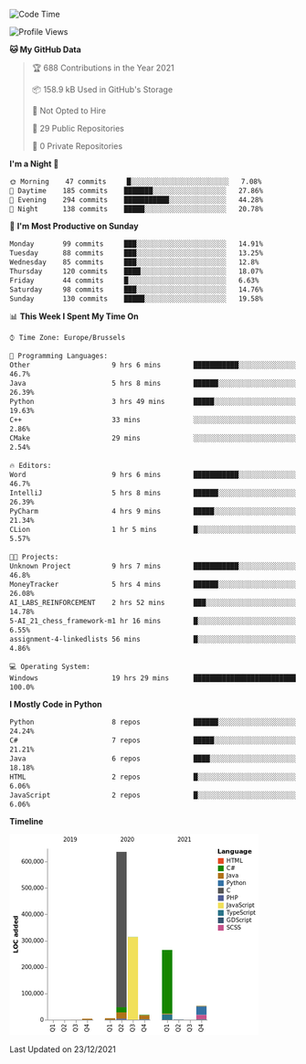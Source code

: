<!--START_SECTION:waka-->
![Code Time](http://img.shields.io/badge/Code%20Time-79%20hrs%2036%20mins-blue)

![Profile Views](http://img.shields.io/badge/Profile%20Views-1-blue)

**🐱 My GitHub Data** 

> 🏆 688 Contributions in the Year 2021
 > 
> 📦 158.9 kB Used in GitHub's Storage 
 > 
> 🚫 Not Opted to Hire
 > 
> 📜 29 Public Repositories 
 > 
> 🔑 0 Private Repositories  
 > 
**I'm a Night 🦉** 

```text
🌞 Morning    47 commits     █░░░░░░░░░░░░░░░░░░░░░░░░   7.08% 
🌆 Daytime    185 commits    ███████░░░░░░░░░░░░░░░░░░   27.86% 
🌃 Evening    294 commits    ███████████░░░░░░░░░░░░░░   44.28% 
🌙 Night      138 commits    █████░░░░░░░░░░░░░░░░░░░░   20.78%

```
📅 **I'm Most Productive on Sunday** 

```text
Monday       99 commits     ███░░░░░░░░░░░░░░░░░░░░░░   14.91% 
Tuesday      88 commits     ███░░░░░░░░░░░░░░░░░░░░░░   13.25% 
Wednesday    85 commits     ███░░░░░░░░░░░░░░░░░░░░░░   12.8% 
Thursday     120 commits    ████░░░░░░░░░░░░░░░░░░░░░   18.07% 
Friday       44 commits     █░░░░░░░░░░░░░░░░░░░░░░░░   6.63% 
Saturday     98 commits     ███░░░░░░░░░░░░░░░░░░░░░░   14.76% 
Sunday       130 commits    █████░░░░░░░░░░░░░░░░░░░░   19.58%

```


📊 **This Week I Spent My Time On** 

```text
⌚︎ Time Zone: Europe/Brussels

💬 Programming Languages: 
Other                    9 hrs 6 mins        ███████████░░░░░░░░░░░░░░   46.7% 
Java                     5 hrs 8 mins        ██████░░░░░░░░░░░░░░░░░░░   26.39% 
Python                   3 hrs 49 mins       █████░░░░░░░░░░░░░░░░░░░░   19.63% 
C++                      33 mins             ░░░░░░░░░░░░░░░░░░░░░░░░░   2.86% 
CMake                    29 mins             ░░░░░░░░░░░░░░░░░░░░░░░░░   2.54%

🔥 Editors: 
Word                     9 hrs 6 mins        ███████████░░░░░░░░░░░░░░   46.7% 
IntelliJ                 5 hrs 8 mins        ██████░░░░░░░░░░░░░░░░░░░   26.39% 
PyCharm                  4 hrs 9 mins        █████░░░░░░░░░░░░░░░░░░░░   21.34% 
CLion                    1 hr 5 mins         █░░░░░░░░░░░░░░░░░░░░░░░░   5.57%

🐱‍💻 Projects: 
Unknown Project          9 hrs 7 mins        ███████████░░░░░░░░░░░░░░   46.8% 
MoneyTracker             5 hrs 4 mins        ██████░░░░░░░░░░░░░░░░░░░   26.08% 
AI_LABS_REINFORCEMENT    2 hrs 52 mins       ███░░░░░░░░░░░░░░░░░░░░░░   14.78% 
5-AI_21_chess_framework-m1 hr 16 mins        █░░░░░░░░░░░░░░░░░░░░░░░░   6.55% 
assignment-4-linkedlists 56 mins             █░░░░░░░░░░░░░░░░░░░░░░░░   4.86%

💻 Operating System: 
Windows                  19 hrs 29 mins      █████████████████████████   100.0%

```

**I Mostly Code in Python** 

```text
Python                   8 repos             ██████░░░░░░░░░░░░░░░░░░░   24.24% 
C#                       7 repos             █████░░░░░░░░░░░░░░░░░░░░   21.21% 
Java                     6 repos             ████░░░░░░░░░░░░░░░░░░░░░   18.18% 
HTML                     2 repos             █░░░░░░░░░░░░░░░░░░░░░░░░   6.06% 
JavaScript               2 repos             █░░░░░░░░░░░░░░░░░░░░░░░░   6.06%

```


**Timeline**

![Chart not found](https://raw.githubusercontent.com/Arafa42/Arafa42/main/charts/bar_graph.png) 


 Last Updated on 23/12/2021
<!--END_SECTION:waka-->


<!-- 
[![Hits](https://hits.seeyoufarm.com/api/count/incr/badge.svg?url=https%3A%2F%2Fgithub.com%2FArafa42&count_bg=%23455AF3&title_bg=%23262D3B&icon=github.svg&icon_color=%23588EF7&title=visitors&edge_flat=false)](https://hits.seeyoufarm.com)
 -->
